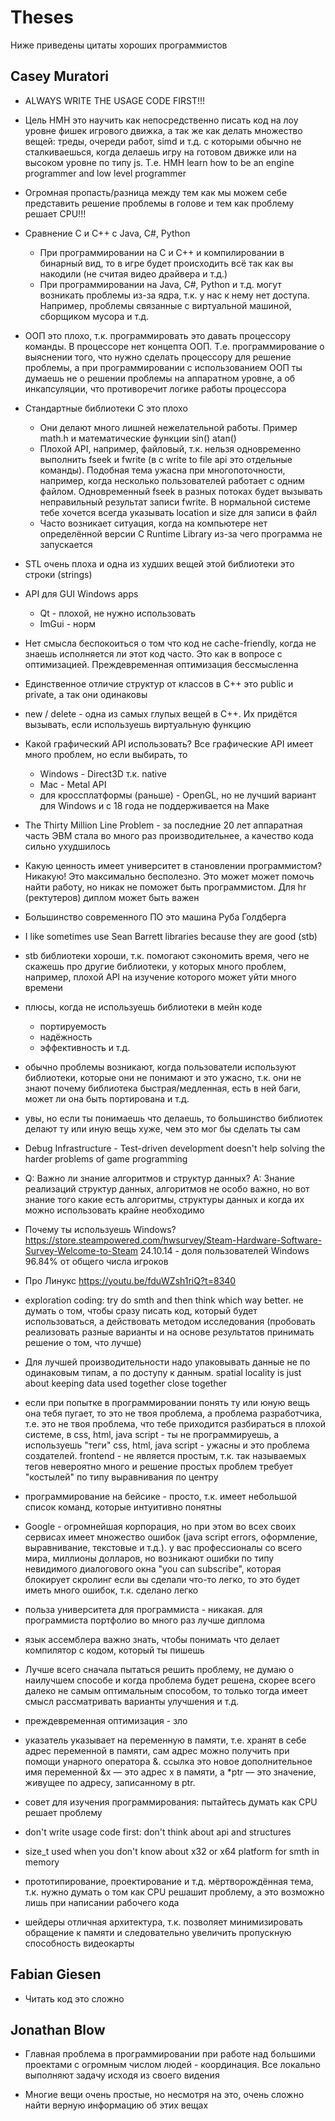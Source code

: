 # Theses

Ниже приведены цитаты хороших программистов

## Casey Muratori

* ALWAYS WRITE THE USAGE CODE FIRST!!!

* Цель HMH это научить как непосредственно писать код на лоу уровне фишек игрового движка, а так же как делать множество вещей: треды, очереди работ, simd и т.д. с которыми обычно не сталкиваешься, когда делаешь игру на готовом движке или на высоком уровне по типу js. Т.е. HMH learn how to be an engine programmer and low level programmer

* Огромная пропасть/разница между тем как мы можем себе представить решение проблемы в голове и тем как проблему решает CPU!!!

* Сравнение C и C++ с Java, C#, Python
  * При программировании на C и C++ и компилировании в бинарный вид, то в игре будет происходить всё так как вы накодили (не считая видео драйвера и т.д.)
  * При программировании на Java, C#, Python и т.д. могут возникать проблемы из-за ядра, т.к. у нас к нему нет доступа. Например, проблемы связанные с виртуальной машиной, сборщиком мусора и т.д.

* ООП это плохо, т.к. программировать это давать процессору команды. В процессоре нет концепта ООП. Т.е. программирование о выяснении того, что нужно сделать процессору для решение проблемы, а при программировании с использованием ООП ты думаешь не о решении проблемы на аппаратном уровне, а об инкапсуляции, что противоречит логике работы процессора

* Стандартные библиотеки C это плохо
  * Они делают много лишней нежелательной работы. Пример math.h и математические функции sin() atan()
  * Плохой API, например, файловый, т.к. нельзя одновременно выполнить fseek и fwrite (в c write to file api это отдельные команды). Подобная тема ужасна при многопоточности, например, когда несколько пользователей работает с одним файлом. Одновременный fseek в разных потоках будет вызывать неправильный результат записи fwrite. В нормальной системе тебе хочется всегда указывать location и size для записи в файл
  * Часто возникает ситуация, когда на компьютере нет определённой версии C Runtime Library из-за чего программа не запускается

* STL очень плоха и одна из худших вещей этой библиотеки это строки (strings)

* API для GUI Windows apps
  * Qt - плохой, не нужно использовать
  * ImGui - норм

* Нет смысла беспокоиться о том что код не cache-friendly, когда не знаешь исполняется ли этот код часто. Это как в вопросе с оптимизацией. Преждевременная оптимизация бессмысленна

* Единственное отличие структур от классов в C++ это public и private, а так они одинаковы

* new / delete - одна из самых глупых вещей в C++. Их придётся вызывать, если используешь виртуальную функцию

* Какой графический API использовать? Все графические API имеет много проблем, но если выбирать, то
  * Windows - Direct3D т.к. native
  * Mac - Metal API
  * для кроссплатформы (раньше) - OpenGL, но не лучший вариант для Windows и с 18 года не поддерживается на Маке

* The Thirty Million Line Problem - за последние 20 лет аппаратная часть ЭВМ стала во много раз производительнее, а качество кода сильно ухудшилось

* Какую ценность имеет университет в становлении программистом? Никакую! Это максимально бесполезно. Это может может помочь найти работу, но никак не поможет быть программистом. Для hr (ректутеров) диплом может быть важен

* Большинство современного ПО это машина Руба Голдберга

* I like sometimes use Sean Barrett libraries because they are good (stb)

* stb библиотеки хороши, т.к. помогают сэкономить время, чего не скажешь про другие библиотеки, у которых много проблем, например, плохой API на изучение которого может уйти много времени

* плюсы, когда не используешь библиотеки в мейн коде
  * портируемость
  * надёжность
  * эффективность и т.д.

* обычно проблемы возникают, когда пользователи используют библиотеки, которые они не понимают и это ужасно, т.к. они не знают почему библиотека быстрая/медленная, есть в ней баги, может ли она быть портирована и т.д.

* увы, но если ты понимаешь что делаешь, то большинство библиотек делают ту или иную вещь хуже, чем это мог бы сделать ты сам

* Debug Infrastructure - Test-driven development doesn't help solving the harder problems of game programming

* Q: Важно ли знание алгоритмов и структур данных? A: Знание реализаций структур данных, алгоритмов не особо важно, но вот знание того какие есть алгоритмы, структуры данных и когда их можно использовать крайне необходимо

* Почему ты используешь Windows? https://store.steampowered.com/hwsurvey/Steam-Hardware-Software-Survey-Welcome-to-Steam 24.10.14 - доля пользователей Windows 96.84% от общего числа игроков

* Про Линукс https://youtu.be/fduWZsh1riQ?t=8340

* exploration coding: try do smth and then think which way better. не думать о том, чтобы сразу писать код, который будет использоваться, а действовать методом исследования (пробовать реализовать разные варианты и на основе результатов принимать решение о том, что лучше)

*  Для лучшей производительности надо упаковывать данные не по одинаковым типам, а по доступу к данным. spatial locality is just about keeping data used together close together

*  если при попытке в программировании понять ту или юную вещь она тебя пугает, то это не твоя проблема, а проблема разработчика, т.е. это не твоя проблема, что тебе приходится разбираться в плохой системе, в css, html, java script - ты не программируешь, а используешь "теги" css, html, java script - ужасны и это проблема создателей. frontend - не является простым, т.к. так называемых тегов невероятно много и решение простых проблем требует "костылей" по типу выравнивания по центру

*  программирование на бейсике - просто, т.к. имеет небольшой список команд, которые интуитивно понятны

*  Google - огромнейшая корпорация, но при этом во всех своих сервисах имеет множество ошибок (java script errors, оформление, выравнивание, текстовые и т.д.). у вас профессионалы со всего мира, миллионы долларов, но возникают ошибки по типу невидимого диалогового окна "you can subscribe", которая блокирует скролинг если вы сделали что-то легко, то это будет иметь много ошибок, т.к. сделано легко

*  польза университета для программиста - никакая. для программиста портфолио во много раз лучше диплома

*  язык ассемблера важно знать, чтобы понимать что делает компилятор с кодом, который ты пишешь

*  Лучше всего сначала пытаться решить проблему, не думаю о наилучшем способе и когда проблема будет решена, скорее всего далеко не самым оптимальным способом, то только тогда имеет смысл рассматривать варианты улучшения и т.д.

*  преждевременная оптимизация - зло

*  указатель указывает на переменную в памяти, т.е. хранят в себе адрес переменной в памяти, сам адрес можно получить при помощи унарного оператора &. ссылка это новое дополнительное имя переменной &x — это адрес x в памяти, а *ptr — это значение, живущее по адресу, записанному в ptr.

*  совет для изучения программирования: пытайтесь думать как CPU решает проблему

*  don't write usage code first: don't think about api and structures

*  size_t used when you don't know about x32 or x64 platform for smth in memory

*  прототипирование, проектирование и т.д. мёртворождённая тема, т.к. нужно думать о том как CPU решашит проблему, а это возможно лишь при написании рабочего кода

*  шейдеры отличная архитектура, т.к. позволяет минимизировать обращение к памяти и следовательно увеличить пропускную способность видеокарты

## Fabian Giesen

* Читать код это сложно

## Jonathan Blow

* Главная проблема в программировании при работе над большими проектами с огромным числом людей - координация. Все локально выполняют задачу исходя из своего видения

* Многие вещи очень простые, но несмотря на это, очень сложно найти верную информацию об этих вещах